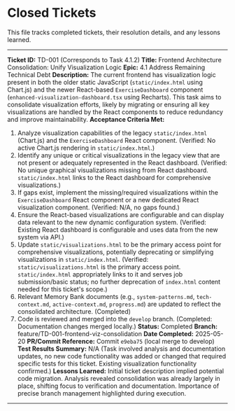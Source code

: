 # Closed Tickets

This file tracks completed tickets, their resolution details, and any lessons learned.

---

__Ticket ID:__ TD-001 (Corresponds to Task 4.1.2) __Title:__ Frontend Architecture Consolidation: Unify Visualization Logic
__Epic:__ 4.1 Address Remaining Technical Debt
__Description:__ The current frontend has visualization logic present in both the older static JavaScript (`static/index.html` using Chart.js) and the newer React-based `ExerciseDashboard` component (`enhanced-visualization-dashboard.tsx` using Recharts). This task aims to consolidate visualization efforts, likely by migrating or ensuring all key visualizations are handled by the React components to reduce redundancy and improve maintainability.
__Acceptance Criteria Met:__
1. Analyze visualization capabilities of the legacy `static/index.html` (Chart.js) and the `ExerciseDashboard` React component. (Verified: No active Chart.js rendering in `static/index.html`.)
2. Identify any unique or critical visualizations in the legacy view that are not present or adequately represented in the React dashboard. (Verified: No unique graphical visualizations missing from React dashboard. `static/index.html` links to the React dashboard for comprehensive visualizations.)
3. If gaps exist, implement the missing/required visualizations within the `ExerciseDashboard` React component or a new dedicated React visualization component. (Verified: N/A, no gaps found.)
4. Ensure the React-based visualizations are configurable and can display data relevant to the new dynamic configuration system. (Verified: Existing React dashboard is configurable and uses data from the new system via API.)
5. Update `static/visualizations.html` to be the primary access point for comprehensive visualizations, potentially deprecating or simplifying visualizations in `static/index.html`. (Verified: `static/visualizations.html` is the primary access point. `static/index.html` appropriately links to it and serves job submission/basic status; no further deprecation of `index.html` content needed for this ticket's scope.)
6. Relevant Memory Bank documents (e.g., `system-patterns.md`, `tech-context.md`, `active-context.md`, `progress.md`) are updated to reflect the consolidated architecture. (Completed)
7. Code is reviewed and merged into the `develop` branch. (Completed: Documentation changes merged locally.)
__Status:__ Completed
__Branch:__ feature/TD-001-frontend-viz-consolidation
__Date Completed:__ 2025-05-20
__PR/Commit Reference:__ Commit `e9eba75` (local merge to develop)
__Test Results Summary:__ N/A (Task involved analysis and documentation updates, no new code functionality was added or changed that required specific tests for this ticket. Existing visualization functionality confirmed.)
__Lessons Learned:__ Initial ticket description implied potential code migration. Analysis revealed consolidation was already largely in place, shifting focus to verification and documentation. Importance of precise branch management highlighted during execution.

---

